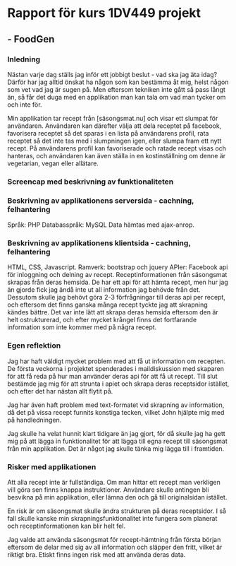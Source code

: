 # Rapport för kurs 1DV449 projekt 
## - FoodGen

### Inledning
Nästan varje dag ställs jag inför ett jobbigt beslut - vad ska jag äta idag? Därför har jag alltid önskat ha någon som kan bestämma åt mig, helst någon som vet vad jag är sugen på. Men eftersom tekniken inte gått så pass långt än, så får det duga med en applikation man kan tala om vad man tycker om och inte för.

Min applikation tar recept från [säsongsmat.nu] och visar ett slumpat för användaren. Användaren kan därefter välja att dela receptet på facebook, favorisera receptet så det sparas i en lista på användarens profil, rata receptet så det inte tas med i slumpningen igen, eller slumpa fram ett nytt recept. På användarens profil kan favoriserade och ratade recept visas och hanteras, och användaren kan även ställa in en kostinställning om denne är vegetarian, vegan eller allätare.

### Screencap med beskrivning av funktionaliteten


### Beskrivning av applikationens serversida - cachning, felhantering
Språk: PHP
Databasspråk: MySQL 
Data hämtas med ajax-anrop.

### Beskrivning av applikationens klientsida - cachning, felhantering
HTML, CSS, Javascript. 
Ramverk: bootstrap och jquery
APIer: Facebook api för inloggning och delning av recept. Receptinformationen från säsongsmat skrapas från deras hemsida. De har ett api för att hämta recept, men hur jag än gjorde fick jag ändå inte ut all information jag behövde från det. Dessutom skulle jag behövt göra 2-3 förfrågningar till deras api per recept, och eftersom det finns ganska många recept tyckte jag att skrapning kändes bättre. Det var inte lätt att skrapa deras hemsida eftersom den är helt ostrukturerad, och efter mycket krångel finns det fortfarande information som inte kommer med på några recept. 

### Egen reflektion
Jag har haft väldigt mycket problem med att få ut information om recepten. De första veckorna i projektet spenderades i maildiskussion med skaparen för att få reda på hur man använder deras api för att få ut recept. Till slut bestämde jag mig för att strunta i apiet och skrapa deras receptsidor istället, och efter det har nästan allt flytit på. 

Jag har även haft problem med text-formatet vid skrapning av information, då det på vissa recept funnits konstiga tecken, vilket John hjälpte mig med på handledningen.

Jag skulle ha velat hunnit klart tidigare än jag gjort, för då skulle jag ha gett mig på att lägga in funktionalitet för att lägga till egna recept till säsongsmat från min applikation. Det är något jag skulle tänka mig lägga till i framtiden.

### Risker med applikationen
Att alla recept inte är fullständiga. Om man hittar ett recept man verkligen vill göra sen finns knappa instruktioner. Användare skulle antingen bli besvikna på min applikation, eller lämna den och gå till originalsidan istället.

En risk är om säsongsmat skulle ändra strukturen på deras receptsidor. I så fall skulle kanske min skrapningsfunktionalitet inte fungera som planerat och receptinformationen kan blir helt fel.

Jag valde att använda säsongsmat för recept-hämtning från första början eftersom de delar med sig av all information och släpper den fritt, vilket är riktigt bra. Etiskt finns ingen risk med att använda deras data.

